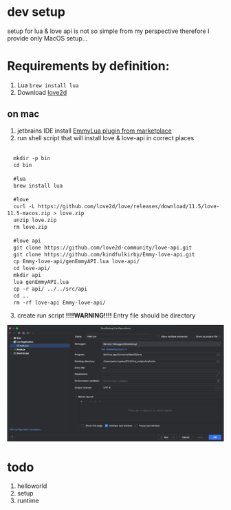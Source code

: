 

# dev setup
setup for lua & love api is not so simple from my perspective therefore I provide only MacOS setup...

# Requirements by definition:

1. Lua `brew install lua`
2. Download [love2d](https://github.com/love2d/love/releases/download/11.5/love-11.5-macos.zip)

## on mac

1. jetbrains IDE install [EmmyLua plugin from marketplace](https://plugins.jetbrains.com/plugin/9768-emmylua/)
2. run shell script that will install love & love-api in correct places
```shell

  mkdir -p bin
  cd bin

  #lua
  brew install lua

  #love
  curl -L https://github.com/love2d/love/releases/download/11.5/love-11.5-macos.zip > love.zip
  unzip love.zip
  rm love.zip

  #love api
  git clone https://github.com/love2d-community/love-api.git
  git clone https://github.com/kindfulkirby/Emmy-love-api.git
  cp Emmy-love-api/genEmmyAPI.lua love-api/
  cd love-api/
  mkdir api
  lua genEmmyAPI.lua
  cp -r api/ ../../src/api
  cd ..
  rm -rf love-api Emmy-love-api/

```
3. create run script **!!!!WARNING!!!!** Entry file should be directory

![img](./doc/run_lua.png)



# todo

1. helloworld
2. setup
3. runtime
